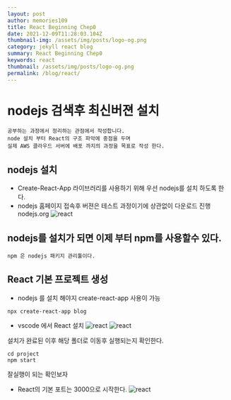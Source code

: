 ```yaml
---
layout: post
author: memories109
title: React Beginning Chep0
date: 2021-12-09T11:28:03.104Z
thumbnail-img: /assets/img/posts/logo-og.png
category: jekyll react blog
summary: React Beginning Chep0
keywords: react
thumbnail: /assets/img/posts/logo-og.png
permalink: /blog/react/
---
```


# nodejs 검색후 최신버젼 설치
~~~
공부하는 과정에서 정리하는 관점에서 작성합니다. 
node 설치 부터 React의 구조 파악에 중점을 두며 
실제 AWS 클라우드 서버에 배포 까지의 과정을 목표로 작성 한다. 
~~~
## nodejs 설치
- Create-React-App 라이브러리를 사용하기 위해 우선 nodejs를 설치 하도록 한다. 
- nodejs 홈페이지 접속후 버젼은 테스트 과정이기에 상관없이 다운로드 진행
 nodejs.org
  ![react](/assets/img/reactsetting.png)
## nodejs를 설치가 되면 이제 부터 npm를 사용할수 있다.
~~~
npm 은 nodejs 패키지 관리툴이다. 
~~~
##  React 기본 프로젝트 생성
- nodejs 를 설치 해야지 create-react-app 사용이 가능
~~~
npx create-react-app blog 
~~~

- vscode 에서 React 설치
  ![react](/assets/img/create-react-app.png)
  ![react](/assets/img/setup.png)

 설치가 완료된 이후 해당 폴더로 이동후 실행되는지 확인한다.
~~~
cd project
npm start
~~~
잘실행이 되는 확인보자 

- React의 기본 포트는 3000으로 시작한다. 
![react](/assets/img/localbasic.png)
